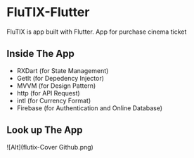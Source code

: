 # FluTIX-Flutter

FluTIX is app built with Flutter. App for purchase cinema ticket

## Inside The App

  - RXDart (for State Management)
  - GetIt (for Depedency Injector)
  - MVVM (for Design Pattern)
  - http (for API Request)
  - intl (for Currency Format)
  - Firebase (for Authentication and Online Database)

## Look up The App

![Alt](flutix-Cover Github.png)
